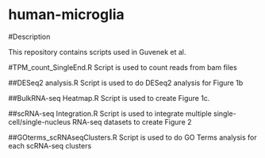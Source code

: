 # human-microglia

#Description

This repository contains scripts used in Guvenek et al. 

#TPM_count_SingleEnd.R 
Script is used to count reads from bam files

##DESeq2 analysis.R 
Script is used to do DESeq2 analysis for Figure 1b

##BulkRNA-seq Heatmap.R 
Script is used to create Figure 1c. 

##scRNA-seq Integration.R 
Script is used to integrate multiple single-cell/single-nucleus RNA-seq datasets to create Figure 2

##GOterms_scRNAseqClusters.R
Script is used to do GO Terms analysis for each scRNA-seq clusters


